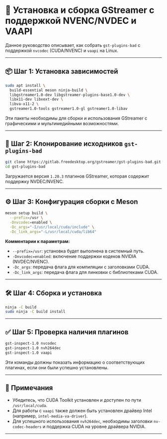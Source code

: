 # 🎥 Установка и сборка GStreamer с поддержкой NVENC/NVDEC и VAAPI

Данное руководство описывает, как собрать `gst-plugins-bad` с поддержкой `nvcodec` (CUDA/NVENC) и `vaapi` на Linux.

---

## 📦 Шаг 1: Установка зависимостей

```bash
sudo apt install \
  build-essential meson ninja-build \
  libgstreamer1.0-dev libgstreamer-plugins-base1.0-dev \
  libx11-dev libxext-dev \
  libva-x11-2 \
  gstreamer1.0-tools gstreamer1.0-gl gstreamer1.0-libav
```

Эти пакеты необходимы для сборки и использования GStreamer с графическими и мультимедийными возможностями.

---

## 🔽 Шаг 2: Клонирование исходников `gst-plugins-bad`

```bash
git clone https://gitlab.freedesktop.org/gstreamer/gst-plugins-bad.git -b 1.20.3
cd gst-plugins-bad
```

Загружается версия `1.20.3` плагинов GStreamer, которая содержит поддержку NVDEC/NVENC.

---

## ⚙️ Шаг 3: Конфигурация сборки с Meson

```bash
meson setup build \
  --prefix=/usr \
  -Dnvcodec=enabled \
  -Dc_args="-I/usr/local/cuda/include" \
  -Dc_link_args="-L/usr/local/cuda/lib64"
```

**Комментарии к параметрам:**
- `--prefix=/usr`: установка будет выполнена в системный путь.
- `-Dnvcodec=enabled`: включение поддержки кодеков NVIDIA (NVDEC/NVENC).
- `-Dc_args`: передача флага для компиляции с заголовками CUDA.
- `-Dc_link_args`: передача флага для линковки с библиотеками CUDA.

---

## 🛠️ Шаг 4: Сборка и установка

```bash
ninja -C build
sudo ninja -C build install
```

---

## ✅ Шаг 5: Проверка наличия плагинов

```bash
gst-inspect-1.0 nvcodec
gst-inspect-1.0 nvh264dec
gst-inspect-1.0 vaapi
```

Эти команды должны показать информацию о соответствующих плагинах, если они были успешно установлены.

---

## 📝 Примечания

- Убедитесь, что CUDA Toolkit установлен и доступен по пути `/usr/local/cuda`.
- Для работы с `vaapi` также должен быть установлен драйвер Intel (например, `intel-media-va-driver`).
- Для успешного использования `nvh264dec`, необходимы заголовки `nv-codec-headers` и поддержка CUDA на уровне драйвера NVIDIA.

---
